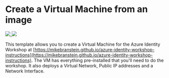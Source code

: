 # Create a Virtual Machine from an image

<a href="https://portal.azure.com/#create/Microsoft.Template/uri/https%3A%2F%2Fraw.githubusercontent.com%2Fmikebranstein%2Fazure-identity-workshop-vm%2Fmaster%2Fazuredeploy.json" target="_blank">
    <img src="http://azuredeploy.net/deploybutton.png"/>
</a>
<a href="http://armviz.io/#/?load=https%3A%2F%2Fraw.githubusercontent.com%2Fmikebranstein%2Fazure-identity-workshop-vm%2Fmaster%2Fazuredeploy.json" target="_blank">
    <img src="http://armviz.io/visualizebutton.png"/>
</a>

This template allows you to create a Virtual Machine for the Azure Identity Workshop at [https://mikebranstein.github.io/azure-identity-workshop-instructions](https://mikebranstein.github.io/azure-identity-workshop-instructions). The VM has everything pre-installed that you'll need to do the workshop. It also deploys a Virtual Network, Public IP addresses and a Network Interface.